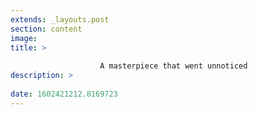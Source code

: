 ```yaml
--- 
extends: _layouts.post 
section: content 
image:  
title: > 
  
                    A masterpiece that went unnoticed                 
description: > 
   
date: 1602421212.8169723 
--- 
```

